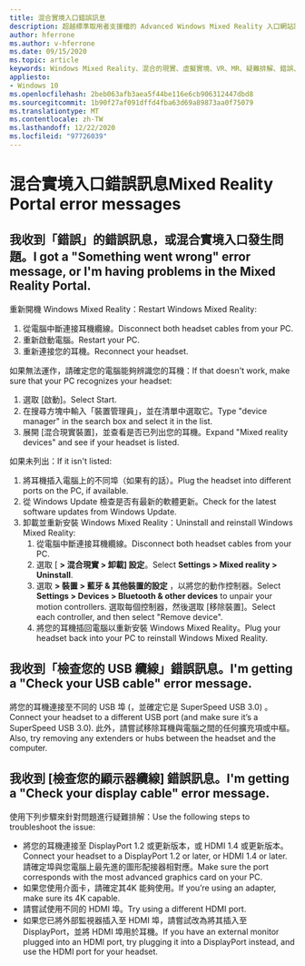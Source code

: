 ```yaml
---
title: 混合實境入口錯誤訊息
description: 超越標準取用者支援檔的 Advanced Windows Mixed Reality 入口網站訊息疑難排解。
author: hferrone
ms.author: v-hferrone
ms.date: 09/15/2020
ms.topic: article
keywords: Windows Mixed Reality、混合的現實、虛擬實境、VR、MR、疑難排解、錯誤、協助、支援、混合實境入口
appliesto:
- Windows 10
ms.openlocfilehash: 2beb063afb3aea5f44be116e6cb906312447dbd8
ms.sourcegitcommit: 1b90f27af091dffd4fba63d69a89873aa0f75079
ms.translationtype: MT
ms.contentlocale: zh-TW
ms.lasthandoff: 12/22/2020
ms.locfileid: "97726039"
---
```

# <a name="mixed-reality-portal-error-messages"></a><span data-ttu-id="ad6d1-104">混合實境入口錯誤訊息</span><span class="sxs-lookup"><span data-stu-id="ad6d1-104">Mixed Reality Portal error messages</span></span>

## <a name="i-got-a-something-went-wrong-error-message-or-im-having-problems-in-the-mixed-reality-portal"></a><span data-ttu-id="ad6d1-105">我收到「錯誤」的錯誤訊息，或混合實境入口發生問題。</span><span class="sxs-lookup"><span data-stu-id="ad6d1-105">I got a "Something went wrong" error message, or I'm having problems in the Mixed Reality Portal.</span></span>

<span data-ttu-id="ad6d1-106">重新開機 Windows Mixed Reality：</span><span class="sxs-lookup"><span data-stu-id="ad6d1-106">Restart Windows Mixed Reality:</span></span>
1. <span data-ttu-id="ad6d1-107">從電腦中斷連接耳機纜線。</span><span class="sxs-lookup"><span data-stu-id="ad6d1-107">Disconnect both headset cables from your PC.</span></span>
2. <span data-ttu-id="ad6d1-108">重新啟動電腦。</span><span class="sxs-lookup"><span data-stu-id="ad6d1-108">Restart your PC.</span></span>
3. <span data-ttu-id="ad6d1-109">重新連接您的耳機。</span><span class="sxs-lookup"><span data-stu-id="ad6d1-109">Reconnect your headset.</span></span>

<span data-ttu-id="ad6d1-110">如果無法運作，請確定您的電腦能夠辨識您的耳機：</span><span class="sxs-lookup"><span data-stu-id="ad6d1-110">If that doesn't work, make sure that your PC recognizes your headset:</span></span>
1. <span data-ttu-id="ad6d1-111">選取 [啟動]。</span><span class="sxs-lookup"><span data-stu-id="ad6d1-111">Select Start.</span></span>
2. <span data-ttu-id="ad6d1-112">在搜尋方塊中輸入「裝置管理員」，並在清單中選取它。</span><span class="sxs-lookup"><span data-stu-id="ad6d1-112">Type "device manager" in the search box and select it in the list.</span></span> 
3. <span data-ttu-id="ad6d1-113">展開 [混合現實裝置]，並查看是否已列出您的耳機。</span><span class="sxs-lookup"><span data-stu-id="ad6d1-113">Expand "Mixed reality devices" and see if your headset is listed.</span></span> 

<span data-ttu-id="ad6d1-114">如果未列出：</span><span class="sxs-lookup"><span data-stu-id="ad6d1-114">If it isn't listed:</span></span>
1. <span data-ttu-id="ad6d1-115">將耳機插入電腦上的不同埠（如果有的話）。</span><span class="sxs-lookup"><span data-stu-id="ad6d1-115">Plug the headset into different ports on the PC, if available.</span></span>
2. <span data-ttu-id="ad6d1-116">從 Windows Update 檢查是否有最新的軟體更新。</span><span class="sxs-lookup"><span data-stu-id="ad6d1-116">Check for the latest software updates from Windows Update.</span></span>
3. <span data-ttu-id="ad6d1-117">卸載並重新安裝 Windows Mixed Reality：</span><span class="sxs-lookup"><span data-stu-id="ad6d1-117">Uninstall and reinstall Windows Mixed Reality:</span></span>
    1. <span data-ttu-id="ad6d1-118">從電腦中斷連接耳機纜線。</span><span class="sxs-lookup"><span data-stu-id="ad6d1-118">Disconnect both headset cables from your PC.</span></span>
    2. <span data-ttu-id="ad6d1-119">選取 [ **> 混合現實 > 卸載] 設定**。</span><span class="sxs-lookup"><span data-stu-id="ad6d1-119">Select **Settings  > Mixed reality > Uninstall**.</span></span>
    3. <span data-ttu-id="ad6d1-120">選取 **> 裝置 > 藍牙 & 其他裝置的設定** ，以將您的動作控制器。</span><span class="sxs-lookup"><span data-stu-id="ad6d1-120">Select **Settings  > Devices  > Bluetooth & other devices** to unpair your motion controllers.</span></span> <span data-ttu-id="ad6d1-121">選取每個控制器，然後選取 [移除裝置]。</span><span class="sxs-lookup"><span data-stu-id="ad6d1-121">Select each controller, and then select "Remove device".</span></span>
    4. <span data-ttu-id="ad6d1-122">將您的耳機插回電腦以重新安裝 Windows Mixed Reality。</span><span class="sxs-lookup"><span data-stu-id="ad6d1-122">Plug your headset back into your PC to reinstall Windows Mixed Reality.</span></span>
    
## <a name="im-getting-a-check-your-usb-cable-error-message"></a><span data-ttu-id="ad6d1-123">我收到「檢查您的 USB 纜線」錯誤訊息。</span><span class="sxs-lookup"><span data-stu-id="ad6d1-123">I'm getting a "Check your USB cable" error message.</span></span>

<span data-ttu-id="ad6d1-124">將您的耳機連接至不同的 USB 埠 (，並確定它是 SuperSpeed USB 3.0) 。</span><span class="sxs-lookup"><span data-stu-id="ad6d1-124">Connect your headset to a different USB port (and make sure it’s a SuperSpeed USB 3.0).</span></span> <span data-ttu-id="ad6d1-125">此外，請嘗試移除耳機與電腦之間的任何擴充項或中樞。</span><span class="sxs-lookup"><span data-stu-id="ad6d1-125">Also, try removing any extenders or hubs between the headset and the computer.</span></span>

## <a name="im-getting-a-check-your-display-cable-error-message"></a><span data-ttu-id="ad6d1-126">我收到 [檢查您的顯示器纜線] 錯誤訊息。</span><span class="sxs-lookup"><span data-stu-id="ad6d1-126">I'm getting a "Check your display cable" error message.</span></span>

<span data-ttu-id="ad6d1-127">使用下列步驟來針對問題進行疑難排解：</span><span class="sxs-lookup"><span data-stu-id="ad6d1-127">Use the following steps to troubleshoot the issue:</span></span>
* <span data-ttu-id="ad6d1-128">將您的耳機連接至 DisplayPort 1.2 或更新版本，或 HDMI 1.4 或更新版本。</span><span class="sxs-lookup"><span data-stu-id="ad6d1-128">Connect your headset to a DisplayPort 1.2 or later, or HDMI 1.4 or later.</span></span> <span data-ttu-id="ad6d1-129">請確定埠與您電腦上最先進的圖形配接器相對應。</span><span class="sxs-lookup"><span data-stu-id="ad6d1-129">Make sure the port corresponds with the most advanced graphics card on your PC.</span></span>
* <span data-ttu-id="ad6d1-130">如果您使用介面卡，請確定其4K 能夠使用。</span><span class="sxs-lookup"><span data-stu-id="ad6d1-130">If you’re using an adapter, make sure its 4K capable.</span></span>
* <span data-ttu-id="ad6d1-131">請嘗試使用不同的 HDMI 埠。</span><span class="sxs-lookup"><span data-stu-id="ad6d1-131">Try using a different HDMI port.</span></span>
* <span data-ttu-id="ad6d1-132">如果您已將外部監視器插入至 HDMI 埠，請嘗試改為將其插入至 DisplayPort，並將 HDMI 埠用於耳機。</span><span class="sxs-lookup"><span data-stu-id="ad6d1-132">If you have an external monitor plugged into an HDMI port, try plugging it into a DisplayPort instead, and use the HDMI port for your headset.</span></span>
